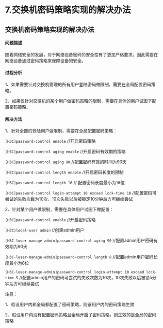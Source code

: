 # 7.交换机密码策略实现的解决办法



## 交换机密码策略实现的解决办法

#### 问题描述

随着网络安全的发展，对于网络设备密码的安全性有了更加严格要求。因此需要在网络设备通过密码策略来保障设备的安全。

#### 过程分析

1、如果需要针对交换机管理的所有用户登陆密码做限制，需要在全局配置密码策略。

2、如果仅针对交换机的某个用户做密码策略的限制，需要在具体的用户试图下配置密码策略。

#### 解决方法

1、针对全部的登陆用户做限制，需要在全局配置密码策略：

`[H3C]password-control enable` //开启密码策略

`[H3C]password-control aging enable` //开启密码有效期的策略

`[H3C]password-control aging 90` //配置密码有效的时间为90天

`[H3C]password-control length enable` //开启密码长度的限制

`[H3C]password-control length 16` // 配置密码长度最小为16位

`[H3C]password-control login-attempt 10 exceed lock-time 10` //配置密码可尝试的失败次数为10次，10次失败以后被锁定10分钟后方可继续尝试

2、针对某个用户做限制，需要在具体用户试图下做配置：

`[H3C]password-control enable` //开启密码策略

`[H3C]local-user admin` //创建admin用户

`[H3C-luser-manage-admin]password-control aging 90` //配置admin用户密码有效期为90天

`[H3C-luser-manage-admin]password-control length 8` //配置admin用户密码长度最小为8位

`[H3C-luser-manage-admin]password-control login-attempt 10 exceed lock-time 5` //配置admin用户的密码可尝试的失败次数为10次，10次失败以后被锁5分钟后方可继续尝试

注意：

1、假设用户内和全局都配置了密码策略，则该用户内的密码策略生效

2、假设用户内没有配置密码策略且全局开启了密码策略，则生效的是全局的密码策略
